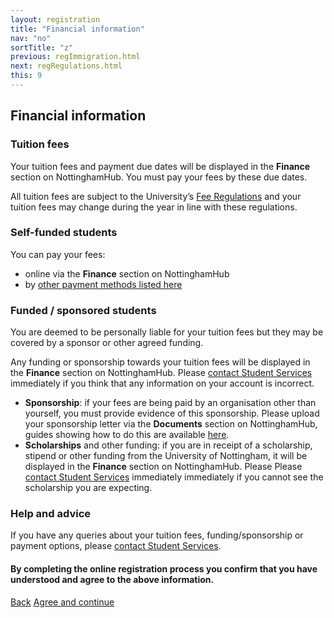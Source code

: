 ```yaml
---
layout: registration
title: "Financial information"
nav: "no"
sortTitle: "z"
previous: regImmigration.html
next: regRegulations.html
this: 9
---
```


## Financial information

### Tuition fees

Your tuition fees and payment due dates will be displayed in the <b>Finance</b> section on NottinghamHub. You must pay your fees by these due dates.

All tuition fees are subject to the University’s [Fee Regulations](http://www.nottingham.ac.uk/fabs/finance/services/payingtheuniversity/payingtheuniversity.aspx) and your tuition fees may change during the year in line with these regulations.


### Self-funded students

You can pay your fees:

- online via the <b>Finance</b> section on NottinghamHub
- by [other payment methods listed here](http://www.nottingham.ac.uk/fabs/finance/services/payingtheuniversity/payingtheuniversity.aspx)

### Funded / sponsored students

You are deemed to be personally liable for your tuition fees but they may be covered by a sponsor or other agreed funding.

Any funding or sponsorship towards your tuition fees will be displayed in the <b>Finance</b> section on NottinghamHub.  Please [contact Student Services](https://www.nottingham.ac.uk/studentservices/) immediately if you think that any information on your account is incorrect.

- **Sponsorship**: if your fees are being paid by an organisation other than yourself, you must provide evidence of this sponsorship. Please upload your sponsorship letter via the <b>Documents</b> section on NottinghamHub, guides showing how to do this are available [here](https://www.nottingham.ac.uk/studentservices/services/sponsorship.aspx).
- **Scholarships** and other funding: if you are in receipt of a scholarship, stipend or other funding from the University of Nottingham, it will be displayed in the <b>Finance</b> section on NottinghamHub. Please Please [contact Student Services](https://www.nottingham.ac.uk/studentservices/) immediately immediately if you cannot see the scholarship you are expecting.

### Help and advice

If you have any queries about your tuition fees, funding/sponsorship or payment options, please [contact Student Services](https://www.nottingham.ac.uk/studentservices/).


#### By completing the online registration process you confirm that you have understood and agree to the above information.



<div id="buttons">
  <a class="btn btn-outline-secondary" href="{{page.previous}}">Back</a>
  <a class="btn btn-primary" type="submit" href="{{page.next}}">Agree and continue</a>
</div>
